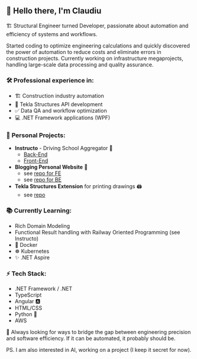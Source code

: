 ## 👋 Hello there, I'm Claudiu 

🏗️ Structural Engineer turned Developer, passionate about automation and efficiency of systems and workflows.

Started coding to optimize engineering calculations and quickly discovered the power of automation to reduce costs and eliminate errors in construction projects. Currently working on infrastructure megaprojects, handling large-scale data processing and quality assurance.

### 🛠️ **Professional experience in:**
- 🏗️ Construction industry automation
- 📐 Tekla Structures API development  
- ✅ Data QA and workflow optimization
- 💻 .NET Framework applications (WPF)

### 🚀 **Personal Projects:**
- **Instructo** - Driving School Aggregator 🚗
    - [Back-End](https://github.com/claudiu-deving/Instructo)
    - [Front-End](https://github.com/claudiu-deving/Instructo-Fe)
- **Blogging Personal Website** 📝
    - see [repo for FE](https://github.com/claudiu-deving/PersonalWebsite)
    - see [repo for BE](https://github.com/claudiu-deving/APIServer)
- **Tekla Structures Extension** for printing drawings 🖨️
    - see [repo](https://github.com/claudiu-deving/TeklaStructuresDrawingNameComposer)

### 📚 **Currently Learning:**
- Rich Domain Modeling
- Functional Result handling with Railway Oriented Programming (see Instructo)
- 🐳 Docker
- ☸️ Kubernetes 
- ✨ .NET Aspire

### ⚡ **Tech Stack:**
- .NET Framework / .NET
- TypeScript
- Angular 🅰️
- HTML/CSS
- Python 🐍
- AWS

🎯 Always looking for ways to bridge the gap between engineering precision and software efficiency. If it can be automated, it probably should be.


PS. I am also interested in AI, working on a project (I keep it secret for now).
